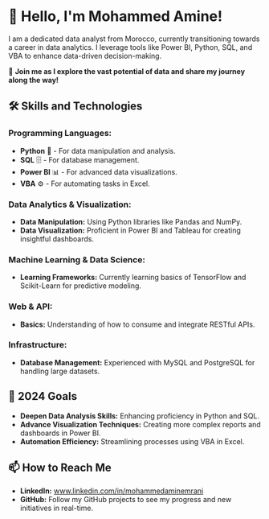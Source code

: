 # 👋 Hello, I'm Mohammed Amine!

I am a dedicated data analyst from Morocco, currently transitioning towards a career in data analytics. I leverage tools like Power BI, Python, SQL, and VBA to enhance data-driven decision-making.

🚀 **Join me as I explore the vast potential of data and share my journey along the way!**

## 🛠 Skills and Technologies

### **Programming Languages:**
- **Python** 🐍 - For data manipulation and analysis.
- **SQL** 🗄️ - For database management.
- **Power BI** 📊 - For advanced data visualizations.
- **VBA** ⚙️ - For automating tasks in Excel.

### **Data Analytics & Visualization:**
- **Data Manipulation:** Using Python libraries like Pandas and NumPy.
- **Data Visualization:** Proficient in Power BI and Tableau for creating insightful dashboards.

### **Machine Learning & Data Science:**
- **Learning Frameworks:** Currently learning basics of TensorFlow and Scikit-Learn for predictive modeling.

### **Web & API:**
- **Basics:** Understanding of how to consume and integrate RESTful APIs.

### **Infrastructure:**
- **Database Management:** Experienced with MySQL and PostgreSQL for handling large datasets.

## 🎯 2024 Goals

- **Deepen Data Analysis Skills:** Enhancing proficiency in Python and SQL.
- **Advance Visualization Techniques:** Creating more complex reports and dashboards in Power BI.
- **Automation Efficiency:** Streamlining processes using VBA in Excel.

## 📫 How to Reach Me

- **LinkedIn:** www.linkedin.com/in/mohammedaminemrani
- **GitHub:** Follow my GitHub projects to see my progress and new initiatives in real-time.

